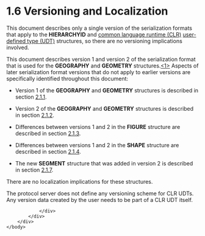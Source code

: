<html dir="LTR" xmlns:mshelp="http://msdn.microsoft.com/mshelp" xmlns:ddue="http://ddue.schemas.microsoft.com/authoring/2003/5" xmlns:xlink="http://www.w3.org/1999/xlink" xmlns:tool="http://www.microsoft.com/tooltip">
    <head>
        <meta http-equiv="Content-Type" content="text/html; CHARSET=utf-8"></meta>
        <meta name="save" content="history"></meta>
        <title>1.6 Versioning and Localization</title>
        <xml>
            <mshelp:toctitle title="1.6 Versioning and Localization"></mshelp:toctitle>
            <mshelp:rltitle title="[MS-SSCLRT]: Versioning and Localization"></mshelp:rltitle>
            <mshelp:keyword index="A" term="d303ff88-77a4-4b46-a166-78641d2f1224"></mshelp:keyword>
            <mshelp:attr name="DCSext.ContentType" value="open specification"></mshelp:attr>
            <mshelp:attr name="AssetID" value="d303ff88-77a4-4b46-a166-78641d2f1224"></mshelp:attr>
            <mshelp:attr name="TopicType" value="kbRef"></mshelp:attr>
            <mshelp:attr name="DCSext.Title" value="[MS-SSCLRT]: Versioning and Localization" />
        </xml>
    </head>
    <body>
        <div id="header">
            <h1 class="heading">1.6 Versioning and Localization</h1>
        </div>
        <div id="mainSection">
            <div id="mainBody">
                <div id="allHistory" class="saveHistory"></div>
                <div id="sectionSection0" class="section" name="collapseableSection">
                    

<p>This document describes only a single version of the
serialization formats that apply to the <b>HIERARCHYID</b> and <a href="c2758e90-461c-4ce7-bf21-5012ed874080.html#gt_854253ea-e95f-40bb-9e99-cf5b1298db20">common language runtime (CLR)</a>
<a href="c2758e90-461c-4ce7-bf21-5012ed874080.html#gt_10a36f2b-2a1d-4d7f-b57d-261afca73727">user-defined type (UDT)</a>
structures, so there are no versioning implications involved.</p>

<p>This document describes version 1 and version 2 of the
serialization format that is used for the <b>GEOGRAPHY</b> and <b>GEOMETRY</b>
structures.<a id="Appendix_A_Target_1"></a><a href="236596a7-5eb5-4451-8f40-a2aa1c8afea9.html#Appendix_A_1" aria-label="Product behavior note 1">&lt;1&gt;</a> Aspects of later serialization
format versions that do not apply to earlier versions are specifically identified
throughout this document: </p>

<ul><li><p><span><span> 
</span></span>Version 1 of the <b>GEOGRAPHY</b> and <b>GEOMETRY</b> structures
is described in section <a href="5db565bb-db14-4e5d-81f4-af0d54a87513.html">2.1.1</a>.</p>

</li><li><p><span><span> 
</span></span>Version 2 of the <b>GEOGRAPHY</b> and <b>GEOMETRY</b> structures
is described in section <a href="35a20944-9c83-4776-91c6-b5f5af5fef03.html">2.1.2</a>.</p>

</li><li><p><span><span> 
</span></span>Differences between versions 1 and 2 in the <b>FIGURE</b>
structure are described in section <a href="d2ba843c-2621-4f0c-befc-ae116a6f772c.html">2.1.3</a>.</p>

</li><li><p><span><span> 
</span></span>Differences between versions 1 and 2 in the <b>SHAPE</b>
structure are described in section <a href="b0e89264-0e8b-48ac-a5b4-12459764edde.html">2.1.4</a>.</p>

</li><li><p><span><span> 
</span></span>The new <b>SEGMENT</b> structure that was added in version 2 is
described in section <a href="43b13e10-6372-4327-8420-5c34de54ae5a.html">2.1.7</a>.</p>

</li></ul><p>There are no localization implications for these structures.</p>

<p>The protocol server does not define any versioning scheme
for CLR UDTs. Any version data created by the user needs to be part of a CLR
UDT itself.</p>


                </div>
            </div>
        </div>
    </body>
</html>